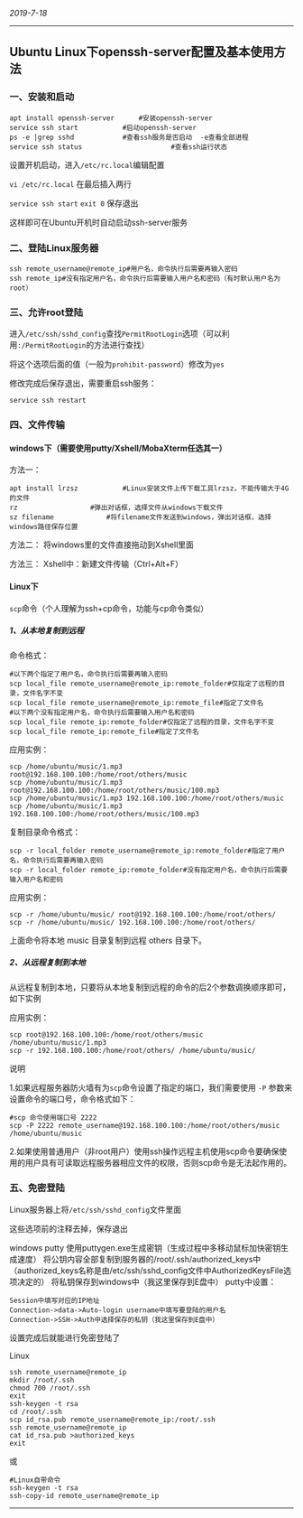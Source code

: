 *2019-7-18*

---

## Ubuntu Linux下openssh-server配置及基本使用方法

### 一、安装和启动

```shell
apt install openssh-server		#安装openssh-server
service ssh start			#启动openssh-server
ps -e |grep sshd			#查看ssh服务是否启动  -e查看全部进程
service ssh status                      #查看ssh运行状态
```

设置开机启动，进入`/etc/rc.local`编辑配置

`vi /etc/rc.local`
在最后插入两行

`service ssh start`
`exit 0`
保存退出

这样即可在Ubuntu开机时自动启动ssh-server服务

### 二、登陆Linux服务器

```shell
ssh remote_username@remote_ip#用户名，命令执行后需要再输入密码
ssh remote_ip#没有指定用户名，命令执行后需要输入用户名和密码（有时默认用户名为root）
```

### 三、允许root登陆

进入`/etc/ssh/sshd_config`查找`PermitRootLogin`选项（可以利用`:/PermitRootLogin`的方法进行查找）

将这个选项后面的值（一般为`prohibit-password`）修改为`yes`

修改完成后保存退出，需要重启ssh服务：

`service ssh restart`

### 四、文件传输

#### windows下（需要使用putty/Xshell/MobaXterm任选其一）

方法一：

```shell
apt install lrzsz			#Linux安装文件上传下载工具lrzsz，不能传输大于4G的文件
rz					#弹出对话框，选择文件从windows下载文件
sz filename				#将filename文件发送到windows，弹出对话框，选择windows路径保存位置
```

方法二：
    将windows里的文件直接拖动到Xshell里面

方法三：
    Xshell中：新建文件传输（Ctrl+Alt+F）

#### Linux下

`scp`命令（个人理解为ssh+cp命令，功能与cp命令类似）

##### 1、从本地复制到远程

命令格式：

```shell
#以下两个指定了用户名，命令执行后需要再输入密码
scp local_file remote_username@remote_ip:remote_folder#仅指定了远程的目录，文件名字不变
scp local_file remote_username@remote_ip:remote_file#指定了文件名
#以下两个没有指定用户名，命令执行后需要输入用户名和密码
scp local_file remote_ip:remote_folder#仅指定了远程的目录，文件名字不变
scp local_file remote_ip:remote_file#指定了文件名
```

应用实例：

```shell
scp /home/ubuntu/music/1.mp3 root@192.168.100.100:/home/root/others/music
scp /home/ubuntu/music/1.mp3 root@192.168.100.100:/home/root/others/music/100.mp3
scp /home/ubuntu/music/1.mp3 192.168.100.100:/home/root/others/music
scp /home/ubuntu/music/1.mp3 192.168.100.100:/home/root/others/music/100.mp3
```

复制目录命令格式：

```shell
scp -r local_folder remote_username@remote_ip:remote_folder#指定了用户名，命令执行后需要再输入密码
scp -r local_folder remote_ip:remote_folder#没有指定用户名，命令执行后需要输入用户名和密码
```

应用实例：

```shell
scp -r /home/ubuntu/music/ root@192.168.100.100:/home/root/others/
scp -r /home/ubuntu/music/ 192.168.100.100:/home/root/others/
```

上面命令将本地 music 目录复制到远程 others 目录下。

##### 2、从远程复制到本地

从远程复制到本地，只要将从本地复制到远程的命令的后2个参数调换顺序即可，如下实例

应用实例：

```shell
scp root@192.168.100.100:/home/root/others/music /home/ubuntu/music/1.mp3
scp -r 192.168.100.100:/home/root/others/ /home/ubuntu/music/
```

说明

1.如果远程服务器防火墙有为`scp`命令设置了指定的端口，我们需要使用 `-P` 参数来设置命令的端口号，命令格式如下：

```shell
#scp 命令使用端口号 2222
scp -P 2222 remote_username@192.168.100.100:/home/root/others/music /home/ubuntu/music
```

2.如果使用普通用户（非root用户）使用ssh操作远程主机使用scp命令要确保使用的用户具有可读取远程服务器相应文件的权限，否则scp命令是无法起作用的。

### 五、免密登陆

Linux服务器上将`/etc/ssh/sshd_config`文件里面


这些选项前的注释去掉，保存退出

windows
    putty
使用puttygen.exe生成密钥（生成过程中多移动鼠标加快密钥生成速度）
将公钥内容全部复制到服务器的/root/.ssh/authorized_keys中
（authorized_keys名称是由/etc/ssh/sshd_config文件中AuthorizedKeysFile选项决定的）
将私钥保存到windows中（我这里保存到E盘中）
putty中设置：


    Session中填写对应的IP地址
    Connection->data->Auto-login username中填写要登陆的用户名
    Connection->SSH->Auth中选择保存的私钥（我这里保存到E盘中）


设置完成后就能进行免密登陆了

Linux

```shell
ssh remote_username@remote_ip
mkdir /root/.ssh
chmod 700 /root/.ssh
exit
ssh-keygen -t rsa
cd /root/.ssh
scp id_rsa.pub remote_username@remote_ip:/root/.ssh
ssh remote_username@remote_ip
cat id_rsa.pub >authorized_keys
exit
```

或

```shell
#Linux自带命令
ssh-keygen -t rsa
ssh-copy-id remote_username@remote_ip
```

---------------------
